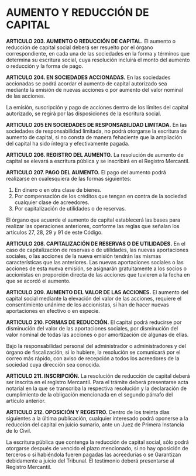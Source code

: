 # AUMENTO Y REDUCCIÓN DE CAPITAL

__ARTICULO 203. AUMENTO O REDUCCIÓN DE CAPITAL.__ El aumento o reducción de capital
social deberá ser resuelto por el órgano correspondiente, en cada una de las sociedades en la
forma y términos que determina su escritura social, cuya resolución incluirá el monto del
aumento o reducción y la forma de pago.

__ARTICULO 204. EN SOCIEDADES ACCIONADAS.__ En las sociedades accionadas se podrá
acordar el aumento de capital autorizado sea mediante la emisión de nuevas acciones o por
aumento del valor nominal de las acciones.

La emisión, suscripción y pago de acciones dentro de los límites del capital autorizado, se regirá
por las disposiciones de la escritura social.

__ARTICULO 205 EN SOCIEDADES DE RESPONSABILIDAD LIMITADA.__ En las sociedades de
responsabilidad limitada, no podrá otorgarse la escritura de aumento de capital, si no consta de
manera fehaciente que la ampliación del capital ha sido íntegra y efectivamente pagada.

__ARTICULO 206. REGISTRO DEL AUMENTO.__ La resolución de aumento de capital se elevará a
escritura pública y se inscribirá en el Registro Mercantil.

__ARTICULO 207. PAGO DEL AUMENTO.__ El pago del aumento podrá realizarse en cualesquiera
de las formas siguientes:

1. En dinero o en otra clase de bienes.
2. Por compensación de los créditos que tengan en contra de la sociedad cualquier clase de
acreedores.
3. Por capitalización de utilidades o de reservas.

El órgano que acuerde el aumento de capital establecerá las bases para realizar las operaciones
anteriores, conforme las reglas que señalan los artículos 27, 28, 29 y 91 de este Código.

__ARTICULO 208. CAPITALIZACIÓN DE RESERVAS O DE UTILIDADES.__ En el caso de
capitalización de reservas o de utilidades, las nuevas aportaciones sociales, o las acciones de la
nueva emisión tendrán las mismas características que las anteriores. Las nuevas aportaciones
sociales o las acciones de esta nueva emisión, se asignarán gratuitamente a los socios o
accionistas en proporción directa de las acciones que tuvieren a la fecha en que se acordó el
aumento.

__ARTICULO 209. AUMENTO DEL VALOR DE LAS ACCIONES.__ El aumento del capital social
mediante la elevación del valor de las acciones, requiere el consentimiento unánime de los
accionistas, si han de hacer nuevas aportaciones en efectivo o en especie.

__ARTICULO 210. FORMAS DE REDUCCIÓN.__ El capital podrá reducirse por disminución del
valor de las aportaciones sociales, por disminución del valor nominal de todas las acciones o por
amortización de algunas de ellas.

Bajo la responsabilidad personal del administrador o administradores y del órgano de
fiscalización, si lo hubiere, la resolución se comunicará por el correo más rápido, con aviso de
recepción a todos los acreedores de la sociedad cuya dirección sea conocida.

__ARTICULO 211. INSCRIPCIÓN.__ La resolución de reducción de capital deberá ser inscrita en el
registro Mercantil. Para el trámite deberá presentarse acta notarial en la que se transcriba la
respectiva resolución y la declaración de cumplimiento de la obligación mencionada en el
segundo párrafo del artículo anterior.

__ARTICULO 212. OPOSICIÓN Y REGISTRO.__ Dentro de los treinta días siguientes a la última
publicación, cualquier interesado podrá oponerse a la reducción del capital en juicio sumario,
ante un Juez de Primera Instancia de lo Civil.

La escritura pública que contenga la reducción de capital social, sólo podrá otorgarse después
de vencido el plazo mencionado, si no hay oposición de terceros o si habiéndola fueren pagadas
las acreedurías o se Garantizan debidamente a juicio del Tribunal. El testimonio deberá
presentarse al Registro Mercantil.
